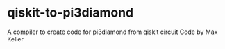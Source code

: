 # qiskit-to-pi3diamond
A compiler to create code for pi3diamond from qiskit circuit
Code by Max Keller
